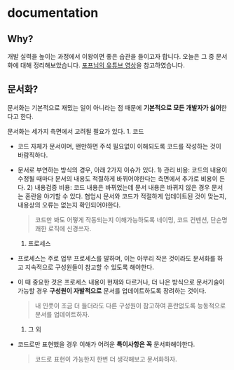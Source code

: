 # documentation

## Why?

개발 실력을 높이는 과정에서 이왕이면 좋은 습관을 들이고자 합니다. 오늘은 그 중 문서화에 대해 정리해보았습니다. [포프님의 유튜브 영상](https://youtu.be/lBxXKJyAJ28)을 참고하였습니다.

## 문서화?

문서화는 기본적으로 재밌는 일이 아니라는 점 때문에 **기본적으로 모든 개발자가 싫어**한다고 한다.

문서화는 세가지 측면에서 고려될 필요가 있다. 1. 코드

* 코드 자체가 문서이며, 왠만하면 주석 필요없이 이해되도록 코드를 작성하는 것이 바람직하다. 
* 문서로 부연하는 방식의 경우, 아래 2가지 이슈가 있다. 1\) 관리 비용: 코드의 내용이 수정될 때마다 문서의 내용도 적절하게 바뀌어야한다는 측면에서 추가로 비용이 든다. 2\) 내용검증 비용: 코드 내용은 바뀌었는데 문서 내용은 바뀌지 않은 경우 문서는 혼란을 야기할 수 있다. 협업시 문서와 코드가 적절하게 업데이트된 것이 맞는지, 내용상의 오류는 없는지 확인되어야한다.

  > 코드만 봐도 어떻게 작동되는지 이해가능하도록 네이밍, 코드 컨벤션, 단순명쾌한 로직에 신경쓰자.

  1. 프로세스

* 프로세스는 주로 업무 프로세스를 말하며, 이는 아무리 작은 것이라도 문서화를 하고 지속적으로 구성원들이 참고할 수 있도록 해야한다. 
* 이 때 중요한 것은 프로세스 내용이 현재와 다르거나, 더 나은 방식으로 문서기술이 가능할 경우 **구성원이 자발적으로** 문서를 업데이트하도록 장려하는 것이다.

  > 내 인풋이 조금 더 들더라도 다른 구성원이 참고하여 혼란없도록 능동적으로 문서를 업데이트하자.

  1. 그 외

* 코드로만 표현했을 경우 이해가 어려운 **특이사항은 꼭** 문서화해야한다.

  > 코드로 표현이 가능한지 한번 더 생각해보고 문서화하자.

